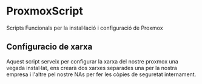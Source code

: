# ProxmoxScript
Scripts Funcionals per la instal·lació i configuració de Proxmox

## Configuracio de xarxa
Aquest script serveix per configurar la xarxa del nostre proxmox una vegada instal·lat, ens crearà dos xarxes separades una per la nostra empresa i l'altre pel nostre NAs per fer les còpies de seguretat internament.
